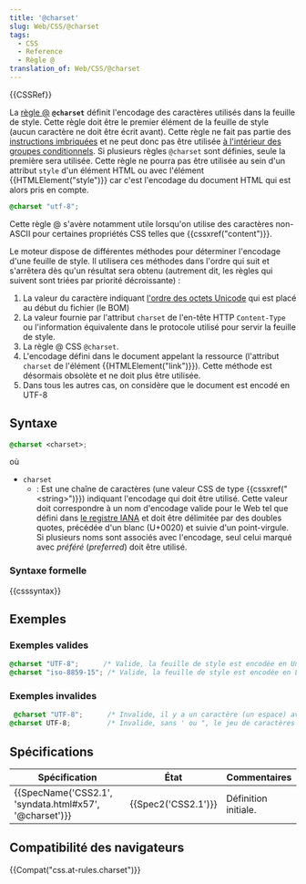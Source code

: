```yaml
---
title: '@charset'
slug: Web/CSS/@charset
tags:
  - CSS
  - Reference
  - Règle @
translation_of: Web/CSS/@charset
---
```

{{CSSRef}}

La [règle @](/fr/docs/Web/CSS/R%C3%A8gles_@)  **`@charset`** définit l'encodage des caractères utilisés dans la feuille de style. Cette règle doit être le premier élément de la feuille de style (aucun caractère ne doit être écrit avant). Cette règle ne fait pas partie des [instructions imbriquées](/fr/Apprendre/CSS/Les_bases/La_syntaxe#Les_instructions_CSS) et ne peut donc pas être utilisée [à l'intérieur des groupes conditionnels](/fr/docs/Web/CSS/Règles_@#R.C3.A8gles_conditionnelles_de_groupe). Si plusieurs règles `@charset` sont définies, seule la première sera utilisée. Cette règle ne pourra pas être utilisée au sein d'un attribut `style` d'un élément HTML ou avec l'élément {{HTMLElement("style")}} car c'est l'encodage du document HTML qui est alors pris en compte.

```css
@charset "utf-8";
```

Cette règle @ s'avère notamment utile lorsqu'on utilise des caractères non-ASCII pour certaines propriétés CSS telles que {{cssxref("content")}}.

Le moteur dispose de différentes méthodes pour déterminer l'encodage d'une feuille de style. Il utilisera ces méthodes dans l'ordre qui suit et s'arrêtera dès qu'un résultat sera obtenu (autrement dit, les règles qui suivent sont triées par priorité décroissante) :

1. La valeur du caractère indiquant [l'ordre des octets Unicode](https://fr.wikipedia.org/wiki/Indicateur_d'ordre_des_octets) qui est placé au début du fichier (le BOM)
2. La valeur fournie par l'attribut `charset` de l'en-tête HTTP `Content-Type` ou l'information équivalente dans le protocole utilisé pour servir la feuille de style.
3. La règle @ CSS `@charset`.
4. L'encodage défini dans le document appelant la ressource (l'attribut `charset` de l'élément {{HTMLElement("link")}}). Cette méthode est désormais obsolète et ne doit plus être utilisée.
5. Dans tous les autres cas, on considère que le document est encodé en UTF-8

## Syntaxe

```css
@charset <charset>;
```

où

- `charset`
  - : Est une chaîne de caractères (une valeur CSS de type  {{cssxref("&lt;string&gt;")}}) indiquant l'encodage qui doit être utilisé. Cette valeur doit correspondre à un nom d'encodage valide pour le Web tel que défini dans [le registre IANA](https://www.iana.org/assignments/character-sets/character-sets.xhtml) et doit être délimitée par des doubles quotes, précédée d'un blanc (U+0020) et suivie d'un point-virgule. Si plusieurs noms sont associés avec l'encodage, seul celui marqué avec *préféré*  (_preferred_) doit être utilisé.

### Syntaxe formelle

{{csssyntax}}

## Exemples

### Exemples valides

```css
@charset "UTF-8";      /* Valide, la feuille de style est encodée en Unicode UTF-8 */
@charset "iso-8859-15"; /* Valide, la feuille de style est encodée en Latin-9 (langues d'Europe occidentale avec le symbole €) */
```

### Exemples invalides

```css example-bad
 @charset "UTF-8";      /* Invalide, il y a un caractère (un espace) avant la règle @ */
@charset UTF-8;         /* Invalide, sans ' ou ", le jeu de caractères n'est pas une chaîne CSS ({{cssxref("&lt;string&gt;")}}) */
```

## Spécifications

| Spécification                                                            | État                     | Commentaires         |
| ------------------------------------------------------------------------ | ------------------------ | -------------------- |
| {{SpecName('CSS2.1', 'syndata.html#x57', '@charset')}} | {{Spec2('CSS2.1')}} | Définition initiale. |

## Compatibilité des navigateurs

{{Compat("css.at-rules.charset")}}

